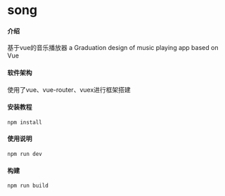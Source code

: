 # song 

#### 介绍
基于vue的音乐播放器
a Graduation design of music playing app based on Vue
#### 软件架构
使用了vue、vue-router、vuex进行框架搭建


#### 安装教程
```
npm install
```

#### 使用说明
```
npm run dev
```

#### 构建

```
npm run build
```

